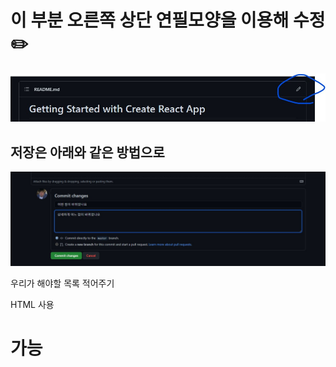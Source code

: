 # 이 부분 오른쪽 상단 연필모양을 이용해 수정 :pencil2:

<img src="https://github.com/kwb020312/Zoom_Clone_Noom/blob/master/gitImages/how%20to%20Edit%20ReadME.jpg?raw=true" />

## 저장은 아래와 같은 방법으로

<img src="https://github.com/kwb020312/Zoom_Clone_Noom/blob/master/gitImages/Commit%20Change.jpg?raw=true" />

우리가 해야할 목록 적어주기

HTML 사용 <h1>가능</h1>
